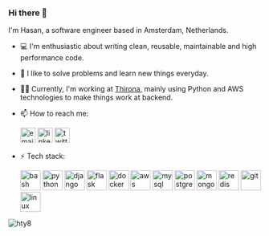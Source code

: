 ### Hi there 👋 

I'm Hasan, a software engineer based in Amsterdam, Netherlands.

- :computer: I'm enthusiastic about writing clean, reusable, maintainable and high performance code. 

- :memo: I like to solve problems and learn new things everyday. 

- :man_technologist: Currently, I'm working at [Thirona](https://www.thirona.eu), mainly using Python and AWS technologies to make things work at backend.

- 📫 How to reach me:

    [<img src="https://cdn2.iconfinder.com/data/icons/social-icons-circular-color/512/gmail-512.png" alt="email" width="30"/>](mailto:hasantalhayazici@gmail.com) 
    [<img src="https://cdn3.iconfinder.com/data/icons/2018-social-media-logotypes/1000/2018_social_media_popular_app_logo_linkedin-512.png" alt="linkedin" width="30"/>](https://www.linkedin.com/in/hasantalhayazici/) 
    [<img src="https://cdn2.iconfinder.com/data/icons/social-media-2285/512/1_Twitter2_colored_svg-512.png" alt="twitter" width="30"/>](https://twitter.com/htysays)

- ⚡ Tech stack:

    <p align="left"> <img src="https://www.vectorlogo.zone/logos/gnu_bash/gnu_bash-icon.svg" alt="bash" title="bash" width="40" height="40"/> <img src="https://www.vectorlogo.zone/logos/python/python-icon.svg" alt="python" title="python" width="40" height="40"/> <img src="https://www.vectorlogo.zone/logos/djangoproject/djangoproject-icon.svg" alt="django" title="django" width="40" height="40"/> <img src="https://www.vectorlogo.zone/logos/pocoo_flask/pocoo_flask-icon.svg" alt="flask" title="flask" width="40" height="40"/> <img src="https://www.vectorlogo.zone/logos/docker/docker-icon.svg" alt="docker" title="docker" width="40" height="40"/> <img src="https://www.vectorlogo.zone/logos/amazon_aws/amazon_aws-icon.svg" alt="aws" title="aws" width="40" height="40"/> <img src="https://www.vectorlogo.zone/logos/mysql/mysql-icon.svg" alt="mysql" title="mysql" width="40" height="40"/> <img src="https://www.vectorlogo.zone/logos/postgresql/postgresql-icon.svg" alt="postgresql" title="postgresql" width="40" height="40"/> <img src="https://www.vectorlogo.zone/logos/mongodb/mongodb-icon.svg" alt="mongodb" title="mongodb" width="40" height="40"/> <img src="https://www.vectorlogo.zone/logos/redis/redis-icon.svg" alt="redis" title="redis" width="40" height="40"/> <img src="https://www.vectorlogo.zone/logos/git-scm/git-scm-icon.svg" alt="git"  title="git" width="40" height="40"/> <img src="https://www.vectorlogo.zone/logos/linux/linux-icon.svg" alt="linux" title="linux" width="40" height="40"/>

<p align="left"> <img src="https://komarev.com/ghpvc/?username=hty8" alt="hty8" /> </p>

<!--
**hty8/hty8** is a ✨ _special_ ✨ repository because its `README.md` (this file) appears on your GitHub profile.

Here are some ideas to get you started:

- 🔭 I’m currently working on ...
- 🌱 I’m currently learning ...
- 👯 I’m looking to collaborate on ...
- 🤔 I’m looking for help with ...
- 💬 Ask me about ...
- 📫 How to reach me: ...
- 😄 Pronouns: ...
- ⚡ Fun fact: ...
--
